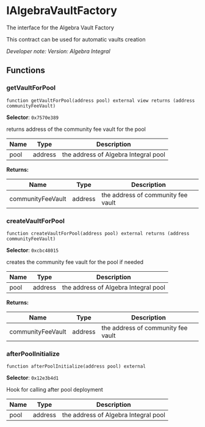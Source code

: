 

# IAlgebraVaultFactory


The interface for the Algebra Vault Factory

This contract can be used for automatic vaults creation

*Developer note: Version: Algebra Integral*


## Functions
### getVaultForPool

```solidity
function getVaultForPool(address pool) external view returns (address communityFeeVault)
```
**Selector**: `0x7570e389`

returns address of the community fee vault for the pool

| Name | Type | Description |
| ---- | ---- | ----------- |
| pool | address | the address of Algebra Integral pool |

**Returns:**

| Name | Type | Description |
| ---- | ---- | ----------- |
| communityFeeVault | address | the address of community fee vault |

### createVaultForPool

```solidity
function createVaultForPool(address pool) external returns (address communityFeeVault)
```
**Selector**: `0xcbc48015`

creates the community fee vault for the pool if needed

| Name | Type | Description |
| ---- | ---- | ----------- |
| pool | address | the address of Algebra Integral pool |

**Returns:**

| Name | Type | Description |
| ---- | ---- | ----------- |
| communityFeeVault | address | the address of community fee vault |

### afterPoolInitialize

```solidity
function afterPoolInitialize(address pool) external
```
**Selector**: `0x12e3b4d1`

Hook for calling after pool deployment

| Name | Type | Description |
| ---- | ---- | ----------- |
| pool | address | the address of Algebra Integral pool |

